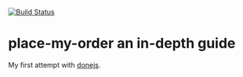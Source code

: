 [![Build Status](https://travis-ci.org/Goyapa/donejs-place-my-order.svg?branch=master)](https://travis-ci.org/Goyapa/donejs-place-my-order)

# place-my-order an in-depth guide

My first attempt with [donejs](http://donejs.com/index.html).
